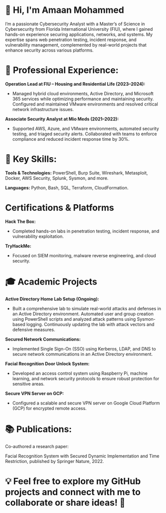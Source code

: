 # 👋 Hi, I'm **Amaan Mohammed**

I’m a passionate Cybersecurity Analyst with a Master’s of Science in Cybersecurity from Florida International University (FIU), where I gained hands-on experience securing applications, networks, and systems. My expertise spans web penetration testing, incident response, and vulnerability management, complemented by real-world projects that enhance security across various platforms.

# 🔐 Professional Experience:

**Operation Lead at FIU – Housing and Residential Life (2023–2024):**
* Managed hybrid cloud environments, Active Directory, and Microsoft 365 services while optimizing performance and maintaining security. Configured and maintained VMware environments and resolved critical network infrastructure issues.

**Associate Security Analyst at Mio Meds (2021–2022):**
* Supported AWS, Azure, and VMware environments, automated security testing, and triaged security alerts. Collaborated with teams to enforce compliance and reduced incident response time by 30%.

# 🚀 Key Skills:

**Tools & Technologies:**
PowerShell, Burp Suite, Wireshark, Metasploit, Docker, AWS Security, Splunk, Sysmon, and more.

**Languages:**
Python, Bash, SQL, Terraform, CloudFormation.

# Certifications & Platforms
**Hack The Box:** 
* Completed hands-on labs in penetration testing, incident response, and vulnerability exploitation.
  
**TryHackMe:** 
* Focused on SIEM monitoring, malware reverse engineering, and cloud security.
# 🎓  Academic Projects

**Active Directory Home Lab Setup (Ongoing):**
* Built a comprehensive lab to simulate real-world attacks and defenses in an Active Directory environment. Automated user and group creation using PowerShell scripts and analyzed attack patterns using Sysmon-based logging. Continuously updating the lab with attack vectors and defensive measures.

**Secured Network Communications:**
* Implemented Single Sign-On (SSO) using Kerberos, LDAP, and DNS to secure network communications in an Active Directory environment.

**Facial Recognition Door Unlock System:**
* Developed an access control system using Raspberry Pi, machine learning, and network security protocols to ensure robust protection for sensitive areas.

**Secure VPN Server on GCP:**
* Configured a scalable and secure VPN server on Google Cloud Platform (GCP) for encrypted remote access.

# 📚 Publications:
Co-authored a research paper:

Facial Recognition System with Secured Dynamic Implementation and Time Restriction, published by Springer Nature, 2022.

# 💡 Feel free to explore my GitHub projects and connect with me to collaborate or share ideas! 🚀


<!---
Hac3rsp4ce/Hac3rsp4ce is a ✨ special ✨ repository because its `README.md` (this file) appears on your GitHub profile.
You can click the Preview link to take a look at your changes.
--->
